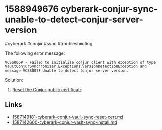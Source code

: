# 1588949676 cyberark-conjur-sync-unable-to-detect-conjur-server-version
#cyberark #conjur #sync #troubleshooting

The following error message:
```
VCSS006# - Failed to initialize conjur client with exception of type VaultConjurSynchronizer.Exceptions.VersionDetectionException and message VCSS007F Unable to detect Conjur server version.
```

Solution:
1. [Reset the Conjur public certificate](1587149181-cyberark-conjur-vault-sync-reset-cert.md) 


## Links
- [1587149181-cyberark-conjur-vault-sync-reset-cert.md](1587149181-cyberark-conjur-vault-sync-reset-cert.md)
- [1587142600-cyberark-conjur-vault-sync-install.md](1587142600-cyberark-conjur-vault-sync-install.md)
